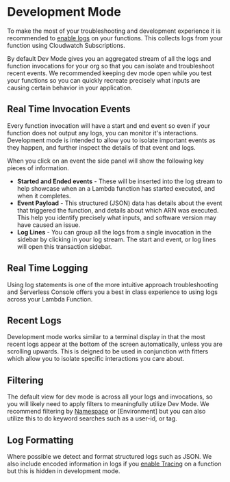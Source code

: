 <!--
title: Logs
menuText: Logs
description: A guide for using logs within Serverless Console
menuOrder: 5
-->

# Development Mode
To make the most of your troubleshooting and development
experience it is recommended to [enable logs](../integrations/enable-monitoring-features.md) on
your functions. This collects logs from your function using Cloudwatch Subscriptions. 

By default Dev Mode gives you an aggregated stream of all the
logs and function invocations for your org so that you can isolate
and troubleshoot recent events. We recommended keeping dev mode open
while you test your functions so you can quickly recreate precisely 
what inputs are causing certain behavior in your application. 

## Real Time Invocation Events
Every function invocation will have a start and end event so even if your
function does not output any logs, you can monitor it's interactions. Development mode 
is intended to allow you to isolate important events as they happen, and further
inspect the details of that event and logs.

When you click on an event the side panel will show the following key pieces of information.

* **Started and Ended events** - These will be inserted into the log stream to help
showcase when an a Lambda function has started executed, and when it completes. 
* **Event Payload** - This structured (JSON) data has details about the event that triggered
the function, and details about which ARN was executed. This help you identify precisely what
inputs, and software version may have caused an issue.
* **Log Lines** - You can group all the logs from a single invocation in the sidebar by clicking 
in your log stream. The start and event, or log lines will open this transaction sidebar.

## Real Time Logging
Using log statements is one of the more intuitive approach troubleshooting
and Serverless Console offers you a best in class experience to using logs 
across your Lambda Function. 

## Recent Logs
Development mode works similar to a terminal display in that the most recent 
logs appear at the bottom of the screen automatically, unless you are scrolling
upwards. This is deigned to be used in conjunction with fitters which allow you to
isolate specific interactions you care about.

## Filtering
The default view for dev mode is across all your logs and invocations, so you will
likely need to apply filters to meaningfully utilize Dev Mode. We recommend filtering 
by [Namespace](../glossary.md#namespace) or [Environment] but you can also utilize
this to do keyword searches such as a user-id, or tag.

## Log Formatting
Where possible we detect and format structured logs such as JSON. We also include
encoded information in logs if you [enable Tracing](../integrations/enable-monitoring-features.md#enabling-traces) on a function but this is hidden in development mode. 
